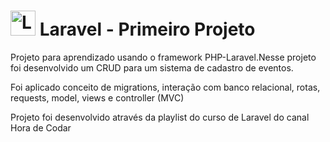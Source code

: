 <h1><a href="https://laravel.com/" target="_blank"><img src="https://logonoid.com/images/thumbs/laravel-logo.png" width=40  alt="Laravel Logo" /></a> Laravel - Primeiro Projeto</h1>
<p>Projeto para aprendizado usando o framework PHP-Laravel.Nesse projeto foi desenvolvido um CRUD para um sistema de cadastro de eventos.</p>

<p>Foi aplicado conceito de migrations, interação com banco relacional, rotas, requests, model, views e controller (MVC)</p>

<p>Projeto foi desenvolvido através da playlist do curso de Laravel do canal Hora de Codar </p>

